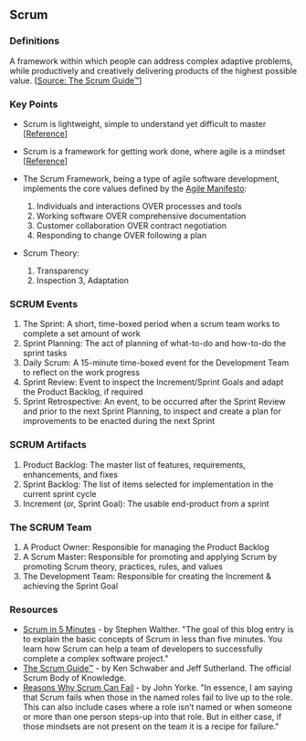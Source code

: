 ## Scrum

### Definitions

A framework within which people can address complex adaptive problems, while productively and creatively delivering products of the highest possible value.
[[Source: The Scrum Guide™](http://www.scrumguides.org/scrum-guide.html)]

### Key Points

- Scrum is lightweight, simple to understand yet difficult to master [[Reference](http://www.scrumguides.org/scrum-guide.html)]
- Scrum is a framework for getting work done, where agile is a mindset [[Reference](https://www.atlassian.com/agile/scrum)]
- The Scrum Framework, being a type of agile software development, implements the core values defined by the [Agile Manifesto](http://agilemanifesto.org/):
  1. Individuals and interactions OVER processes and tools
  2. Working software OVER comprehensive documentation
  3. Customer collaboration OVER contract negotiation
  4. Responding to change OVER following a plan
 
- Scrum Theory:
  1. Transparency
  2. Inspection
  3, Adaptation
  
### SCRUM Events

1. The Sprint: A short, time-boxed period when a scrum team works to complete a set amount of work
2. Sprint Planning: The act of planning of what-to-do and how-to-do the sprint tasks
3. Daily Scrum: A 15-minute time-boxed event for the Development Team to reflect on the work progress 
4. Sprint Review: Event to inspect the Increment/Sprint Goals and adapt the Product Backlog, if required
5. Sprint Retrospective: An event, to be occurred after the Sprint Review and prior to the next Sprint Planning, to inspect and create a plan for improvements to be enacted during the next Sprint

### SCRUM Artifacts

1. Product Backlog: The master list of features, requirements, enhancements, and fixes
2. Sprint Backlog: The list of items selected for implementation in the current sprint cycle
3. Increment (or, Sprint Goal): The usable end-product from a sprint 

### The SCRUM Team

1. A Product Owner: Responsible for managing the Product Backlog
2. A Scrum Master: Responsible for promoting and applying Scrum by promoting Scrum theory, practices, rules, and values
3. The Development Team: Responsible for creating the Increment & achieving the Sprint Goal

### Resources

- [Scrum in 5 Minutes](http://stephenwalther.com/archive/2012/08/17/scrum-in-5-minutes) - by Stephen Walther. "The goal of this blog entry is to explain the basic concepts of Scrum in less than five minutes. You learn how Scrum can help a team of developers to successfully complete a complex software project."
- [The Scrum Guide™](http://www.scrumguides.org/scrum-guide.html) - by Ken Schwaber and Jeff Sutherland. The official Scrum Body of Knowledge.
- [Reasons Why Scrum Can Fail](http://www.scrumexpert.com/knowledge/reasons-why-scrum-can-fail/) - by John Yorke. "In essence, I am saying that Scrum fails when those in the named roles fail to live up to the role. This can also include cases where a role isn’t named or when someone or more than one person steps-up into that role. But in either case, if those mindsets are not present on the team it is a recipe for failure."
